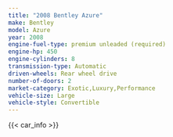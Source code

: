 ```yaml
---
title: "2008 Bentley Azure"
make: Bentley
model: Azure
year: 2008
engine-fuel-type: premium unleaded (required)
engine-hp: 450
engine-cylinders: 8
transmission-type: Automatic
driven-wheels: Rear wheel drive
number-of-doors: 2
market-category: Exotic,Luxury,Performance
vehicle-size: Large
vehicle-style: Convertible
---
```


{{< car_info >}}
